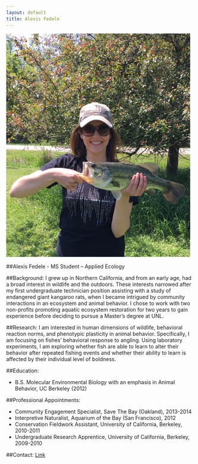 ```yaml
---
layout: default
title: Alexis Fedele
--- 
```


![center](/lab/afedele.JPG)



##Alexis Fedele - MS Student – Applied Ecology 

##Background:
I grew up in Northern California, and from an early age, had a broad interest in wildlife and the outdoors. These interests narrowed after my first undergraduate technician position assisting with a study of endangered giant kangaroo rats, when I became intrigued by community interactions in an ecosystem and animal behavior. I chose to work with two non-profits promoting aquatic ecosystem restoration for two years to gain experience before deciding to pursue a Master’s degree at UNL. 

##Research:
I am interested in human dimensions of wildlife, behavioral reaction norms, and phenotypic plasticity in animal behavior. Specifically, I am focusing on fishes’ behavioral response to angling. Using laboratory experiments, I am exploring whether fish are able to learn to alter their behavior after repeated fishing events and whether their ability to learn is affected by their individual level of boldness. 

##Education: 
* B.S. Molecular Environmental Biology with an emphasis in Animal Behavior, UC Berkeley (2012) 

##Professional Appointments: 
* Community Engagement Specialist, Save The Bay (Oakland), 2013-2014
* Interpretive Naturalist, Aquarium of the Bay (San Francisco), 2012
* Conservation Fieldwork Assistant, University of California, Berkeley, 2010-2011
* Undergraduate Research Apprentice, University of California, Berkeley, 2009-2010

##Contact: 
[Link](http://snr.unl.edu/aboutus/who/people/graduatestudent-member.asp?pid=2046)
